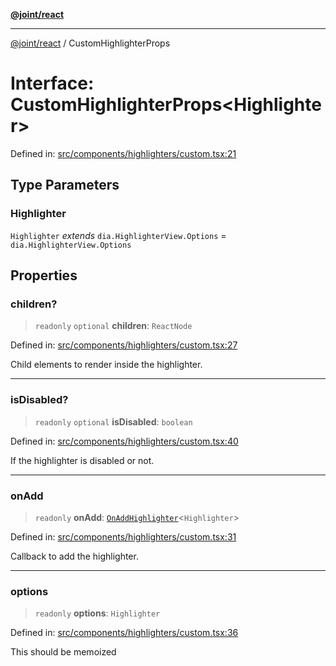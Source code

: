 [**@joint/react**](../README.md)

***

[@joint/react](../README.md) / CustomHighlighterProps

# Interface: CustomHighlighterProps\<Highlighter\>

Defined in: [src/components/highlighters/custom.tsx:21](https://github.com/samuelgja/joint/blob/main/packages/joint-react/src/components/highlighters/custom.tsx#L21)

## Type Parameters

### Highlighter

`Highlighter` *extends* `dia.HighlighterView.Options` = `dia.HighlighterView.Options`

## Properties

### children?

> `readonly` `optional` **children**: `ReactNode`

Defined in: [src/components/highlighters/custom.tsx:27](https://github.com/samuelgja/joint/blob/main/packages/joint-react/src/components/highlighters/custom.tsx#L27)

Child elements to render inside the highlighter.

***

### isDisabled?

> `readonly` `optional` **isDisabled**: `boolean`

Defined in: [src/components/highlighters/custom.tsx:40](https://github.com/samuelgja/joint/blob/main/packages/joint-react/src/components/highlighters/custom.tsx#L40)

If the highlighter is disabled or not.

***

### onAdd

> `readonly` **onAdd**: [`OnAddHighlighter`](../type-aliases/OnAddHighlighter.md)\<`Highlighter`\>

Defined in: [src/components/highlighters/custom.tsx:31](https://github.com/samuelgja/joint/blob/main/packages/joint-react/src/components/highlighters/custom.tsx#L31)

Callback to add the highlighter.

***

### options

> `readonly` **options**: `Highlighter`

Defined in: [src/components/highlighters/custom.tsx:36](https://github.com/samuelgja/joint/blob/main/packages/joint-react/src/components/highlighters/custom.tsx#L36)

This should be memoized

